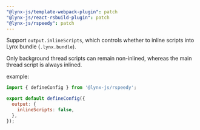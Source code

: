 ```yaml
---
"@lynx-js/template-webpack-plugin": patch
"@lynx-js/react-rsbuild-plugin": patch
"@lynx-js/rspeedy": patch
---
```


Support `output.inlineScripts`, which controls whether to inline scripts into Lynx bundle (`.lynx.bundle`).

Only background thread scripts can remain non-inlined, whereas the main thread script is always inlined.

example:

```js
import { defineConfig } from '@lynx-js/rspeedy';

export default defineConfig({
  output: {
    inlineScripts: false,
  },
});
```
